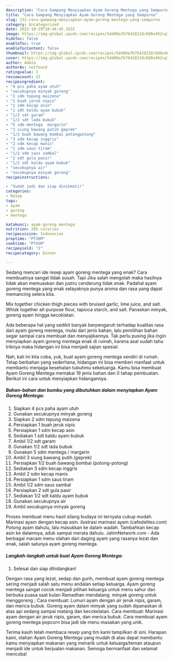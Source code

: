 ```yaml
---
description: "Cara Gampang Menyiapkan Ayam Goreng Mentega yang Sempurna"
title: "Cara Gampang Menyiapkan Ayam Goreng Mentega yang Sempurna"
slug: 232-cara-gampang-menyiapkan-ayam-goreng-mentega-yang-sempurna
category: Uncategorized
date: 2022-10-29T18:44:45.163Z
image: https://img-global.cpcdn.com/recipes/54480a7b76428210/680x482cq70/ayam-goreng-mentega-foto-resep-utama.jpg
hideToc: false
enableToc: true
enableTocContent: false
thumbnail: https://img-global.cpcdn.com/recipes/54480a7b76428210/680x482cq70/ayam-goreng-mentega-foto-resep-utama.jpg
cover: https://img-global.cpcdn.com/recipes/54480a7b76428210/680x482cq70/ayam-goreng-mentega-foto-resep-utama.jpg
author: Admin
authorAv: notfound
ratingvalue: 3
reviewcount: 23
recipeingredient:
- "4 pcs paha ayam utuh"
- "secukupnya minyak goreng"
- "2 sdm tepung maizena"
- "1 buah jeruk nipis"
- "1 sdm kecap asin"
- "1 sdt kaldu ayam bubuk"
- "1/2 sdt garam"
- "1/2 sdt lada bubuk"
- "5 sdm mentega  margarin"
- "3 siung bawang putih geprek"
- "1/2 buah bawang bombai potongpotong"
- "3 sdm kecap inggris"
- "2 sdm kecap manis"
- "1 sdm saus tiram"
- "1/2 sdm saus sambal"
- "2 sdt gula pasir"
- "1/2 sdt kaldu ayam bubuk"
- "secukupnya air"
- "secukupnya minyak goreng"
recipeinstructions:

- "Sudah jadi dan siap dinikmati!"
categories:
- Resep
tags:
- ayam
- goreng
- mentega

katakunci: ayam goreng mentega 
nutrition: 265 calories
recipecuisine: Indonesian
preptime: "PT16M"
cooktime: "PT45M"
recipeyield: "2"
recipecategory: Dinner

---
```



Sedang mencari ide resep ayam goreng mentega yang enak? Cara membuatnya sangat tidak susah. Tapi Jika salah mengolah maka hasilnya tidak akan memuaskan dan justru cenderung tidak enak. Padahal ayam goreng mentega yang enak selayaknya punya aroma dan rasa yang dapat memancing selera kita.


Mix together chicken thigh pieces with bruised garlic, lime juice, and salt. Whisk together all-purpose flour, tapioca starch, and salt. Panaskan minyak, goreng ayam hingga kecoklatan.

Ada beberapa hal yang sedikit banyak berpengaruh terhadap kualitas rasa dari ayam goreng mentega, mulai dari jenis bahan, lalu pemilihan bahan segar sampai cara membuat dan menyajikannya. Tak perlu pusing jika ingin menyiapkan ayam goreng mentega enak di rumah, karena asal sudah tahu triknya maka hidangan ini bisa menjadi sajian spesial.


Nah, kali ini kita coba, yuk, buat ayam goreng mentega sendiri di rumah. Tetap berbahan yang sederhana, hidangan ini bisa memberi manfaat untuk membantu menjaga kesehatan tubuhmu sekeluarga. Kamu bisa membuat Ayam Goreng Mentega memakai 19 jenis bahan dan 0 tahap pembuatan. Berikut ini cara untuk menyiapkan hidangannya.

<!--inarticleads1-->

##### Bahan-bahan dan bumbu yang dibutuhkan dalam menyiapkan Ayam Goreng Mentega:

1. Siapkan 4 pcs paha ayam utuh
1. Gunakan secukupnya minyak goreng
1. Siapkan 2 sdm tepung maizena
1. Persiapkan 1 buah jeruk nipis
1. Persiapkan 1 sdm kecap asin
1. Sediakan 1 sdt kaldu ayam bubuk
1. Ambil 1/2 sdt garam
1. Gunakan 1/2 sdt lada bubuk
1. Gunakan 5 sdm mentega / margarin
1. Ambil 3 siung bawang putih (geprek)
1. Persiapkan 1/2 buah bawang bombai (potong-potong)
1. Sediakan 3 sdm kecap inggris
1. Ambil 2 sdm kecap manis
1. Persiapkan 1 sdm saus tiram
1. Ambil 1/2 sdm saus sambal
1. Persiapkan 2 sdt gula pasir
1. Sediakan 1/2 sdt kaldu ayam bubuk
1. Gunakan secukupnya air
1. Ambil secukupnya minyak goreng


Proses membuat menu hasil silang budaya ini ternyata cukup mudah. Marinasi ayam dengan kecap asin. ilustrasi marinasi ayam (cafedelites.com) Potong ayam dahulu, lalu masukkan ke dalam wadah. Tambahkan kecap asin ke dalamnya, aduk sampai merata dahulu. JatimNetwork.com - Ada berbagai macam menu olahan dari daging ayam yang rasanya lezat dan enak, salah satunya ayam goreng mentega. 

<!--inarticleads2-->

##### Langkah-langkah untuk buat Ayam Goreng Mentega:


1. Selesai dan siap dihidangkan!

Dengan rasa yang lezat, sedap dan gurih, membuat ayam goreng mentega sering menjadi salah satu menu andalan setiap keluarga. Ayam goreng mentega sangat cocok menjadi pilihan keluarga untuk menu sahur dan berbuka puasa saat bulan Ramadhan mendatang. minyak goreng untuk menggoreng ; Cara membuat: Lumuri ayam dengan air jeruk nipis, garam, dan merica bubuk. Goreng ayam dalam minyak yang sudah dipanaskan di atas api sedang sampai matang dan kecokelatan. Cara membuat: Marinasi ayam dengan air jeruk nipis, garam, dan merica bubuk. Cara membuat ayam goreng mentega popcorn bisa jadi ide menu masakan yang unik. 

Terima kasih telah membaca resep yang tim kami tampilkan di sini. Harapan kami, olahan Ayam Goreng Mentega yang mudah di atas dapat membantu kamu menyiapkan makanan yang menarik untuk keluarga/teman ataupun menjadi ide untuk berjualan makanan. Semoga bermanfaat dan selamat mencoba!
